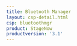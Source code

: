```yaml
---
title: Bluetooth Manager
layout: csp-detail.html
csp: bluetoothmgr
product: StageNow
productversion: '3.1'
---
```







